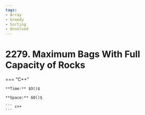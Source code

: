 ```yaml
---
tags:
- Array
- Greedy
- Sorting
- Unsolved
---
```



# 2279. Maximum Bags With Full Capacity of Rocks

=== "C++"

    **Time:** $O()$

    **Space:** $O()$

    ``` c++
    ```